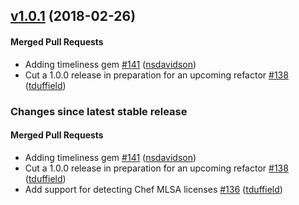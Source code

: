 <!-- usage documentation: http://expeditor-docs.es.chef.io/configuration/changelog/ -->

<!-- latest_release 1.0.1 -->
## [v1.0.1](https://github.com/chef/license_scout/tree/v1.0.1) (2018-02-26)

#### Merged Pull Requests
- Adding timeliness gem [#141](https://github.com/chef/license_scout/pull/141) ([nsdavidson](https://github.com/nsdavidson))
- Cut a 1.0.0 release in preparation for an upcoming refactor [#138](https://github.com/chef/license_scout/pull/138) ([tduffield](https://github.com/tduffield))
<!-- latest_release -->

<!-- release_rollup since=1.0.0 -->
### Changes since latest stable release

#### Merged Pull Requests
- Adding timeliness gem [#141](https://github.com/chef/license_scout/pull/141) ([nsdavidson](https://github.com/nsdavidson)) <!-- 1.0.1 -->
- Cut a 1.0.0 release in preparation for an upcoming refactor [#138](https://github.com/chef/license_scout/pull/138) ([tduffield](https://github.com/tduffield)) <!-- 1.0.0 -->
- Add support for detecting Chef MLSA licenses [#136](https://github.com/chef/license_scout/pull/136) ([tduffield](https://github.com/tduffield)) <!-- 0.1.4 -->
<!-- release_rollup -->

<!-- latest_stable_release -->
<!-- latest_stable_release -->